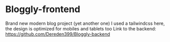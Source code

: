 # Bloggly-frontend
Brand new modern blog project (yet another one)
I used a tailwindcss here, the design is optimized for mobiles and tablets too
Link to the backend: https://github.com/Dereden399/Bloggly-backend
